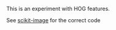 This is an experiment with HOG features.

See [scikit-image](http://scikit-image.org/docs/dev/auto_examples/plot_hog.html)
for the correct code
